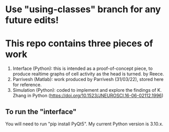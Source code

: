 # Use "using-classes" branch for any future edits!

# This repo contains three pieces of work
1) Interface (Python): this is intended as a proof-of-concept piece, to produce realtime graphs of cell activity as the head is turned. by Reece.
2) Parrivesh (Matlab): work produced by Parrivesh (31/03/22), stored here for reference.
3) Simulation (Python): coded to implement and explore the findings of K. Zhang in Python (https://doi.org/10.1523/JNEUROSCI.16-06-02112.1996)

## To run the "interface"
You will need to run "pip install PyQt5". My current Python version is 3.10.x. 